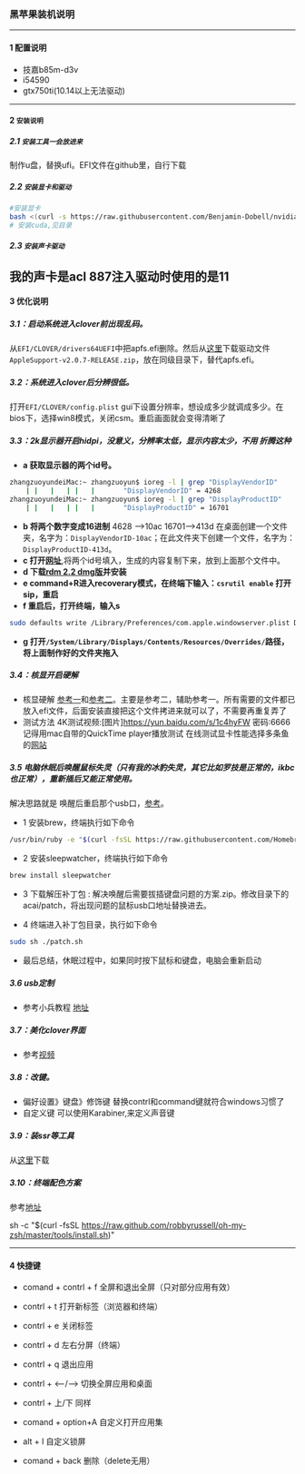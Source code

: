 ### 黑苹果装机说明
---
#### 1  配置说明
- 技嘉b85m-d3v
- i54590
- gtx750ti(10.14以上无法驱动)
---

#### 2 `安装说明`
##### 2.1 `安装工具一会放进来`
制作u盘，替换ufi。EFI文件在github里，自行下载
##### 2.2 `安装显卡和驱动`


```bash
#安装显卡
bash <(curl -s https://raw.githubusercontent.com/Benjamin-Dobell/nvidia-update/master/nvidia-update.sh)
# 安装cuda,见目录
```
##### 2.3 `安装声卡驱动`

我的声卡是acl 887注入驱动时使用的是11 
---

#### 3 优化说明
##### 3.1：启动系统进入clover前出现乱码。

从`EFI/CLOVER/drivers64UEFI`中把apfs.efi删除。然后从[这里](https://github.com/acidanthera/AppleSupportPkg/releases)下载驱动文件`AppleSupport-v2.0.7-RELEASE.zip`，放在同级目录下，替代apfs.efi。

##### 3.2：系统进入clover后分辨很低。

打开`EFI/CLOVER/config.plist` gui下设置分辨率，想设成多少就调成多少。在bios下，选择win8模式，关闭csm。重启画面就会变得清晰了

##### 3.3：2k显示器开启hidpi，没意义，分辨率太低，显示内容太少，不用 折腾这种

- **a 获取显示器的两个id号。**
```bash
zhangzuoyundeiMac:~ zhangzuoyun$ ioreg -l | grep "DisplayVendorID"
    | |   |   | |   |       "DisplayVendorID" = 4268
zhangzuoyundeiMac:~ zhangzuoyun$ ioreg -l | grep "DisplayProductID"
    | |   |   | |   |       "DisplayProductID" = 16701
 ```
 - **b 将两个数字变成16进制**
 4628  -->10ac
 16701-->413d
在桌面创建一个文件夹，名字为：`DisplayVendorID-10ac`；在此文件夹下创建一个文件，名字为：`DisplayProductID-413d`。
- **c 打开[网址](https://comsysto.github.io/Display-Override-PropertyList-File-Parser-and-Generator-with-HiDPI-Support-For-Scaled-Resolutions/)**,将两个id号填入，生成的内容复制下来，放到上面那个文件中。
-  **d 下载[rdm 2.2 dmg版](http://avi.alkalay.net/software/RDM/)并安装**
- **e command+R进入recoverary模式，在终端下输入：`csrutil enable` 打开sip，重启**
- **f 重启后，打开终端，输入s**
```bash
sudo defaults write /Library/Preferences/com.apple.windowserver.plist DisplayResolutionEnabled -bool true
```
- **g 打开`/System/Library/Displays/Contents/Resources/Overrides/`路径，将上面制作好的文件夹拖入**

##### 3.4：核显开启硬解

- 核显硬解  [参考一](http://bbs.pcbeta.com/viewthread-1785873-1-3.html)和[参考二](http://bbs.pcbeta.com/viewthread-1778305-1-1.html)。主要是参考二，辅助参考一。所有需要的文件都已放入efi文件，后面安装直接把这个文件拷进来就可以了，不需要再重复弄了
- 测试方法  4K测试视频:[图片]https://yun.baidu.com/s/1c4hyFW 密码:6666  记得用mac自带的QuickTime player播放测试
在线测试显卡性能选择多条鱼的[网站](https://testdrive-archive.azurewebsites.net/Performance/FishIETank/)

##### 3.5 电脑休眠后唤醒鼠标失灵（只有我的冰豹失灵，其它比如罗技是正常的，ikbc也正常），重新插后又能正常使用。

解决思路就是 唤醒后重启那个usb口，[参考](https://github.com/acai66/lenovo-miix-520-hackintosh-10.14-CLOVER)。
- 1 安装brew，终端执行如下命令
```bash
/usr/bin/ruby -e "$(curl -fsSL https://raw.githubusercontent.com/Homebrew/install/master/install)"
```
- 2 安装sleepwatcher，终端执行如下命令
```bash
brew install sleepwatcher
```
- 3 下载解压补丁包 : 解决唤醒后需要拔插键盘问题的方案.zip。修改目录下的acai/patch，将出现问题的鼠标usb口地址替换进去。

- 4 终端进入补丁包目录，执行如下命令
```bash
sudo sh ./patch.sh
```
- 最后总结，休眠过程中，如果同时按下鼠标和键盘，电脑会重新启动
#####  3.6 usb定制
- 参考小兵教程 [地址](https://blog.daliansky.net/Intel-FB-Patcher-tutorial-and-insertion-pose.html)


##### 3.7：美化clover界面
- 参考[视频](https://www.bilibili.com/video/av51121031)
##### 3.8：改键。
- 偏好设置》键盘》修饰键 替换contrl和command键就符合windows习惯了
- 自定义键 可以使用Karabiner,来定义声音键
#####  3.9：装ssr等工具

从[这里](https://github.com/qinyuhang/ShadowsocksX-NG-R/releases/tag/1.4.4-r8)下载

##### 3.10：终端配色方案
参考[地址](https://www.jianshu.com/p/150e9e1ac79f)

sh -c  "$(curl -fsSL https://raw.github.com/robbyrussell/oh-my-zsh/master/tools/install.sh)"

---
#### 4 快捷键
- comand + contrl + f   全屏和退出全屏（只对部分应用有效）
- contrl + t  打开新标签（浏览器和终端）
- contrl + e 关闭标签
- contrl + d  左右分屏（终端） 
- contrl + q 退出应用

- contrl + <--/--> 切换全屏应用和桌面
- contrl + 上/下  同样
- comand + option+A 自定义打开应用集
- alt + l  自定义锁屏

- comand + back 删除（delete无用）